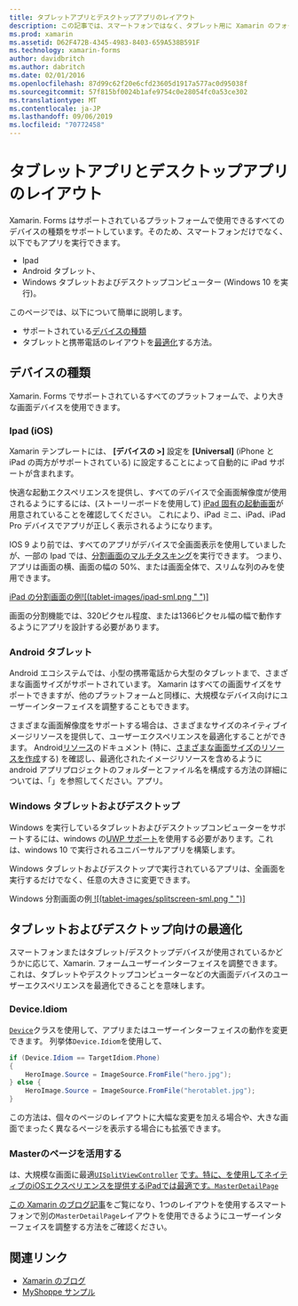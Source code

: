 ```yaml
---
title: タブレットアプリとデスクトップアプリのレイアウト
description: この記事では、スマートフォンではなく、タブレット用に Xamarin のフォームアプリケーションレイアウトを最適化する方法について説明します。
ms.prod: xamarin
ms.assetid: D62F472B-4345-4983-8403-659A538B591F
ms.technology: xamarin-forms
author: davidbritch
ms.author: dabritch
ms.date: 02/01/2016
ms.openlocfilehash: 87d99c62f20e6cfd23605d1917a577ac0d95038f
ms.sourcegitcommit: 57f815bf0024b1afe9754c0e28054fc0a53ce302
ms.translationtype: MT
ms.contentlocale: ja-JP
ms.lasthandoff: 09/06/2019
ms.locfileid: "70772458"
---
```

# <a name="layout-for-tablet-and-desktop-apps"></a>タブレットアプリとデスクトップアプリのレイアウト

Xamarin. Forms はサポートされているプラットフォームで使用できるすべてのデバイスの種類をサポートしています。そのため、スマートフォンだけでなく、以下でもアプリを実行できます。

- Ipad
- Android タブレット、
- Windows タブレットおよびデスクトップコンピューター (Windows 10 を実行)。

このページでは、以下について簡単に説明します。

- サポートされている[デバイスの種類](#Device_Types)
- タブレットと携帯電話のレイアウトを[最適化](#optimize)する方法。

<a name="Device_Types" />

## <a name="device-types"></a>デバイスの種類

Xamarin. Forms でサポートされているすべてのプラットフォームで、より大きな画面デバイスを使用できます。

### <a name="ipads-ios"></a>Ipad (iOS)

Xamarin テンプレートには、 **[デバイスの >]** 設定を **[Universal]** (iPhone と iPad の両方がサポートされている) に設定することによって自動的に iPad サポートが含まれます。

快適な起動エクスペリエンスを提供し、すべてのデバイスで全画面解像度が使用されるようにするには、(ストーリーボードを使用して) [iPad 固有の起動画面](~/ios/app-fundamentals/images-icons/launch-screens.md)が用意されていることを確認してください。 これにより、iPad ミニ、iPad、iPad Pro デバイスでアプリが正しく表示されるようになります。

IOS 9 より前では、すべてのアプリがデバイスで全画面表示を使用していましたが、一部の Ipad では、[分割画面のマルチタスキング](~/ios/platform/multitasking.md)を実行できます。
つまり、アプリは画面の横、画面の幅の 50%、または画面全体で、スリムな列のみを使用できます。

[iPad の分割画面の例![(tablet-images/ipad-sml.png " ")]](tablet-images/ipad.png#lightbox "iPad の分割画面の例")

画面の分割機能では、320ピクセル程度、または1366ピクセル幅の幅で動作するようにアプリを設計する必要があります。

### <a name="android-tablets"></a>Android タブレット

Android エコシステムでは、小型の携帯電話から大型のタブレットまで、さまざまな画面サイズがサポートされています。 Xamarin はすべての画面サイズをサポートできますが、他のプラットフォームと同様に、大規模なデバイス向けにユーザーインターフェイスを調整することもできます。

さまざまな画面解像度をサポートする場合は、さまざまなサイズのネイティブイメージリソースを提供して、ユーザーエクスペリエンスを最適化することができます。
Android[リソース](~/android/app-fundamentals/resources-in-android/index.md)のドキュメント (特に、[さまざまな画面サイズのリソースを作成](~/android/app-fundamentals/resources-in-android/resources-for-varying-screens.md)する) を確認し、最適化されたイメージリソースを含めるように android アプリプロジェクトのフォルダーとファイル名を構成する方法の詳細については、「」を参照してください。アプリ。

### <a name="windows-tablets-and-desktops"></a>Windows タブレットおよびデスクトップ

Windows を実行しているタブレットおよびデスクトップコンピューターをサポートするには、windows の[UWP サポート](~/xamarin-forms/platform/windows/installation/index.md)を使用する必要があります。これは、windows 10 で実行されるユニバーサルアプリを構築します。

Windows タブレットおよびデスクトップで実行されているアプリは、全画面を実行するだけでなく、任意の大きさに変更できます。

Windows 分割画面の例[ ![(tablet-images/splitscreen-sml.png " ")]](tablet-images/splitscreen.png#lightbox "Windows 分割画面の例")

<a name="optimize" />

## <a name="optimizing-for-tablet-and-desktop"></a>タブレットおよびデスクトップ向けの最適化

スマートフォンまたはタブレット/デスクトップデバイスが使用されているかどうかに応じて、Xamarin. フォームユーザーインターフェイスを調整できます。 これは、タブレットやデスクトップコンピューターなどの大画面デバイスのユーザーエクスペリエンスを最適化できることを意味します。

### <a name="deviceidiom"></a>Device.Idiom

[`Device`](~/xamarin-forms/platform/device.md)クラスを使用して、アプリまたはユーザーインターフェイスの動作を変更できます。 列挙体`Device.Idiom`を使用して、

```csharp
if (Device.Idiom == TargetIdiom.Phone)
{
    HeroImage.Source = ImageSource.FromFile("hero.jpg");
} else {
    HeroImage.Source = ImageSource.FromFile("herotablet.jpg");
}
```

この方法は、個々のページのレイアウトに大幅な変更を加える場合や、大きな画面でまったく異なるページを表示する場合にも拡張できます。

### <a name="leveraging-masterdetailpage"></a>Masterのページを活用する

は、大規模な画面に最適[`UISplitViewController`](xref:UIKit.UISplitViewController) [です。特に、を使用してネイティブのiOSエクスペリエンスを提供するiPadでは最適です。`MasterDetailPage`](xref:Xamarin.Forms.MasterDetailPage)

[この Xamarin のブログ記事](https://blog.xamarin.com/bringing-xamarin-forms-apps-to-tablets/)をご覧になり、1つのレイアウトを使用するスマートフォンで別の`MasterDetailPage`レイアウトを使用できるようにユーザーインターフェイスを調整する方法をご確認ください。

## <a name="related-links"></a>関連リンク

- [Xamarin のブログ](https://blog.xamarin.com/bringing-xamarin-forms-apps-to-tablets/)
- [MyShoppe サンプル](https://github.com/jamesmontemagno/myshoppe)
